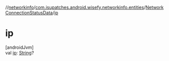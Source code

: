 //[networkinfo](../../../index.md)/[com.isupatches.android.wisefy.networkinfo.entities](../index.md)/[NetworkConnectionStatusData](index.md)/[ip](ip.md)

# ip

[androidJvm]\
val [ip](ip.md): [String](https://kotlinlang.org/api/latest/jvm/stdlib/kotlin/-string/index.html)?
